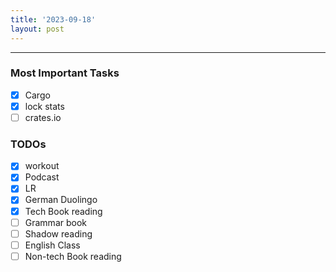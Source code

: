 ```yaml
---
title: '2023-09-18'
layout: post
---
```


---

### Most Important Tasks

- [x] Cargo
- [x] lock stats
- [ ] crates.io

### TODOs

- [x] workout
- [x] Podcast
- [x] LR
- [x] German Duolingo
- [x] Tech Book reading
- [ ] Grammar book
- [ ] Shadow reading
- [ ] English Class
- [ ] Non-tech Book reading
